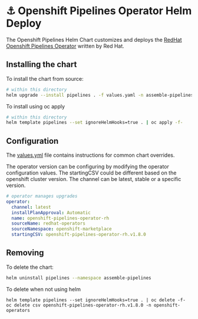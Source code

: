 # ⚓️ Openshift Pipelines Operator Helm Deploy

The Openshift Pipelines Helm Chart customizes and deploys the [RedHat Openshift Pipelines Operator](https://docs.openshift.com/container-platform/4.10/cicd/pipelines/installing-pipelines.html) written by Red Hat.

## Installing the chart

To install the chart from source:
```bash
# within this directory 
helm upgrade --install pipelines . -f values.yaml -n assemble-pipelines --create-namespace
```
To install using oc apply
```bash
# within this directory
helm template pipelines --set ignoreHelmHooks=true . | oc apply -f- 
```

## Configuration

The [values.yml](values.yaml) file contains instructions for common chart overrides.

The operator version can be configuring by modifying the operator configuration values. The startingCSV could be different based on the openshift cluster version.  The channel can be latest, stable or a specific version.

```yaml
# operator manages upgrades
operator:
  channel: latest
  installPlanApproval: Automatic
  name: openshift-pipelines-operator-rh
  sourceName: redhat-operators
  sourceNamespace: openshift-marketplace
  startingCSV: openshift-pipelines-operator-rh.v1.8.0
```


## Removing

To delete the chart:
```bash
helm uninstall pipelines --namespace assemble-pipelines
```

To delete when not using helm
```
helm template pipelines --set ignoreHelmHooks=true . | oc delete -f-
oc delete csv openshift-pipelines-operator-rh.v1.8.0 -n openshift-operators
```

